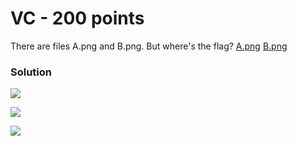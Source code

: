# VC - 200 points

There are files A.png and B.png. But where's the flag?
[A.png](https://github.com/texh0k0t/VolgaCTF-2017-Quals-Write-Up/blob/master/VC/files/A.png)
[B.png](https://github.com/texh0k0t/VolgaCTF-2017-Quals-Write-Up/blob/master/VC/files/B.png)

### Solution

![](https://github.com/texh0k0t/VolgaCTF-2017-Quals-Write-Up/blob/master/VC/assets/Screenshot_1.png)

![](https://github.com/texh0k0t/VolgaCTF-2017-Quals-Write-Up/blob/master/VC/assets/Screenshot_2.png)

![](https://github.com/texh0k0t/VolgaCTF-2017-Quals-Write-Up/blob/master/VC/assets/Screenshot_3.png)